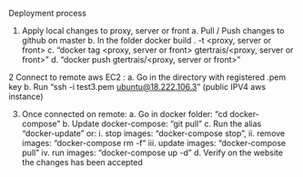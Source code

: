 Deployment process


1. Apply local changes to proxy, server or front
	a. Pull / Push changes to github on master
    b. In the folder docker build . -t <proxy, server or front>
    c. “docker tag <proxy, server or front> gtertrais/<proxy, server or front>”
    d. “docker push gtertrais/<proxy, server or front>”

2 Connect to remote aws EC2 : 
	a. Go in the directory with registered .pem key
	b. Run “ssh -i test3.pem ubuntu@18.222.106.3” (public IPV4 aws instance)

3. Once connected on remote: 
	a. Go in docker folder: “cd docker-compose”
	b. Update docker-compose: “git pull”
	c. Run the alias “docker-update” or:
		i. 		stop images: “docker-compose stop”,
		ii. 	remove images: “docker-compose rm -f“
		iii. 	update images:  “docker-compose pull”
		iv.		run images: “docker-compose up -d”
	d. Verify on the website the changes has been accepted
